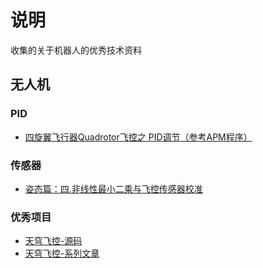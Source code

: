 # 说明
收集的关于机器人的优秀技术资料

## 无人机
### PID
* [四旋翼飞行器Quadrotor飞控之 PID调节（参考APM程序）](https://blog.csdn.net/super_mice/article/details/38436723)


### 传感器
* [姿态篇：四.非线性最小二乘与飞控传感器校准](https://blog.csdn.net/loveuav/article/details/81592870)

### 优秀项目
* [天穹飞控-源码](https://github.com/loveuav/BlueSkyFlightControl)
* [天穹飞控-系列文章](https://github.com/loveuav/BlueSkyFlightControl)
